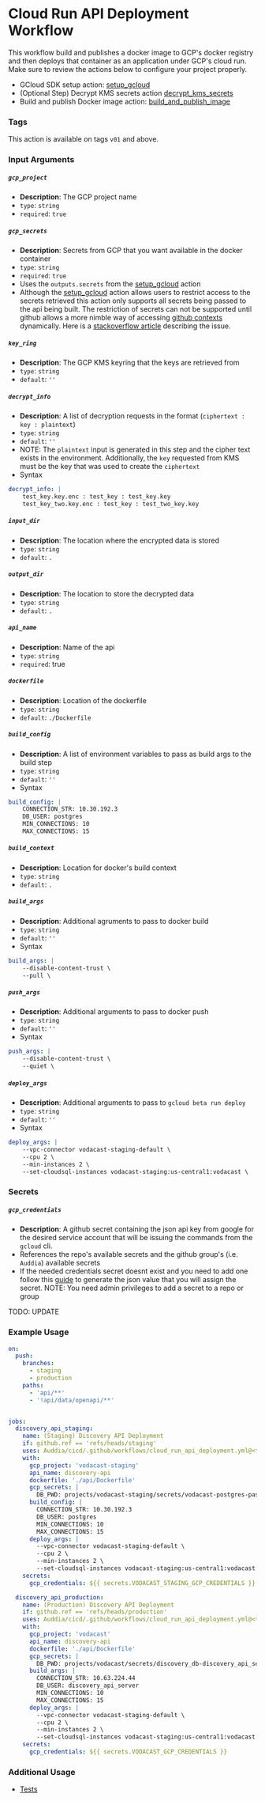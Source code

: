 # Cloud Run API Deployment Workflow
This workflow build and publishes a docker image to GCP's docker registry and then deploys that container as an application under GCP's cloud run. Make sure to review the actions below to configure your project properly. 

* GCloud SDK setup action: [setup_gcloud](../../actions/setup_gcloud/README.md)
* (Optional Step) Decrypt KMS secrets action [decrypt_kms_secrets](../../actions/decrypt_kms_secrets/README.md)
* Build and publish Docker image action: [build_and_publish_image](../../actions/build_and_publish_image/README.md)

### Tags
This action is available on tags `v01` and above.

### Input Arguments

##### `gcp_project`
* **Description**: The GCP project name
* `type`: `string`
* `required`: `true`

##### `gcp_secrets`
* **Description**: Secrets from GCP that you want available in the docker container
* `type`: `string`
* `required`: `true`
* Uses the `outputs.secrets` from the [setup_gcloud](../../actions/setup_gcloud/README.md) action
* Although the [setup_gcloud](../../actions/setup_gcloud/README.md) action allows users to restrict access to the secrets retrieved this action only supports all 
  secrets being passed to the api being built. The restriction of secrets can not be supported until github allows a more nimble way of accessing [github contexts](https://docs.github.com/en/actions/learn-github-actions/contexts#github-context) dynamically. 
  Here is a [stackoverflow article](https://stackoverflow.com/questions/61255989/dynamically-retrieve-github-actions-secret) describing the issue.

##### `key_ring`
* **Description**: The GCP KMS keyring that the keys are retrieved from
* `type`: `string`
* `default`: `''`

##### `decrypt_info`
* **Description**: A list of decryption requests in the format (`ciphertext : key : plaintext`)
* `type`: `string`
* `default`: `''`
* NOTE: The `plaintext` input is generated in this step and the cipher text exists in the environment. Additionally, the `key` requested from KMS must be the key that was used to create the `ciphertext`
* Syntax
```yaml
decrypt_info: |
    test_key.key.enc : test_key : test_key.key
    test_key_two.key.enc : test_key : test_two_key.key
```

##### `input_dir`
* **Description**: The location where the encrypted data is stored
* `type`: `string`
* `default`: `.`

##### `output_dir`
* **Description**: The location to store the decrypted data
* `type`: `string`
* `default`: `.`


##### `api_name`
* **Description**: Name of the api
* `type`: `string`
* `required`: true

##### `dockerfile`
* **Description**: Location of the dockerfile
* `type`: `string`
* `default`: `./Dockerfile`

##### `build_config`
* **Description**: A list of environment variables to pass as build args to the build step
* `type`: `string`
* `default`: `''`
* Syntax
```yaml
build_config: |
    CONNECTION_STR: 10.30.192.3
    DB_USER: postgres
    MIN_CONNECTIONS: 10
    MAX_CONNECTIONS: 15
```

##### `build_context`
* **Description**: Location for docker's build context
* `type`: `string`
* `default`: `.`

##### `build_args`
* **Description**: Additional agruments to pass to docker build
* `type`: `string`
* `default`: `''`
* Syntax
```yaml
build_args: |
    --disable-content-trust \
    --pull \
```

##### `push_args`
* **Description**: Additional arguments to pass to docker push
* `type`: `string`
* `default`: `''`
* Syntax
```yaml
push_args: |
    --disable-content-trust \
    --quiet \
```

##### `deploy_args`
* **Description**: Additional arguments to pass to `gcloud beta run deploy`
* `type`: `string`
* `default`: `''`
* Syntax
```yaml
deploy_args: |
    --vpc-connector vodacast-staging-default \
    --cpu 2 \
    --min-instances 2 \
    --set-cloudsql-instances vodacast-staging:us-central1:vodacast \
```

### Secrets

##### `gcp_credentials`
* **Description**: A github secret containing the json api key from google for the desired service account that will be issuing the commands from the `gcloud` cli.
* References the repo's available secrets and the github group's (i.e. `Auddia`) available secrets
* If the needed credentials secret doesnt exist and you need to add one follow this [guide](https://cloud.google.com/docs/authentication/getting-started#create-service-account-console) to generate the json value that you will assign the secret. NOTE: You need admin privileges to add a secret to a repo or group

TODO: UPDATE
### Example Usage 
```yaml
on:
  push:
    branches:
      - staging
      - production
    paths:
      - 'api/**'
      - '!api/data/openapi/**'


jobs:
  discovery_api_staging:
    name: (Staging) Discovery API Deployment
    if: github.ref == 'refs/heads/staging'
    uses: Auddia/cicd/.github/workflows/cloud_run_api_deployment.yml@<tag>
    with:
      gcp_project: 'vodacast-staging'
      api_name: discovery-api
      dockerfile: './api/Dockerfile'
      gcp_secrets: |
        DB_PWD: projects/vodacast-staging/secrets/vodacast-postgres-password
      build_config: |
        CONNECTION_STR: 10.30.192.3
        DB_USER: postgres
        MIN_CONNECTIONS: 10
        MAX_CONNECTIONS: 15
      deploy_args: |
        --vpc-connector vodacast-staging-default \
        --cpu 2 \
        --min-instances 2 \
        --set-cloudsql-instances vodacast-staging:us-central1:vodacast \
    secrets:
      gcp_credentials: ${{ secrets.VODACAST_STAGING_GCP_CREDENTIALS }}

  discovery_api_production:
    name: (Production) Discovery API Deployment
    if: github.ref == 'refs/heads/production'
    uses: Auddia/cicd/.github/workflows/cloud_run_api_deployment.yml@<tag>
    with:
      gcp_project: 'vodacast'
      api_name: discovery-api
      dockerfile: './api/Dockerfile'
      gcp_secrets: |
        DB_PWD: projects/vodacast/secrets/discovery_db-discovery_api_server-password
      build_args: |
        CONNECTION_STR: 10.63.224.44
        DB_USER: discovery_api_server
        MIN_CONNECTIONS: 10
        MAX_CONNECTIONS: 15
      deploy_args: |
        --vpc-connector vodacast-staging-default \
        --cpu 2 \
        --min-instances 2 \
        --set-cloudsql-instances vodacast-staging:us-central1:vodacast \
    secrets:
      gcp_credentials: ${{ secrets.VODACAST_GCP_CREDENTIALS }}

```

### Additional Usage
* [Tests](FILLIN)